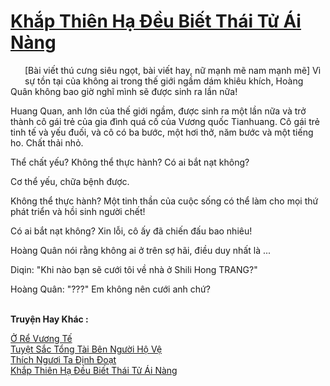 <a href="https://truyentiki.com/khap-thien-ha-deu-biet-thai-tu-ai-nang.33693/" title="Khắp Thiên Hạ Đều Biết Thái Tử Ái Nàng"><h1>Khắp Thiên Hạ Đều Biết Thái Tử Ái Nàng</h1></a><div style="display:table"><img align="right" style="float: left; padding: 10px;" src="https://truyentiki.com/images/story/200x260/33693.jpg" alt="">[Bài viết thú cưng siêu ngọt, bài viết hay, nữ mạnh mẽ nam mạnh mẽ] Vì sự tồn tại của không ai trong thế giới ngầm dám khiêu khích, Hoàng Quân không bao giờ nghĩ mình sẽ được sinh ra lần nữa! <p></p> Huang Quan, anh lớn của thế giới ngầm, được sinh ra một lần nữa và trở thành cô gái trẻ của gia đình quá cố của Vương quốc Tianhuang. Cô gái trẻ tinh tế và yếu đuối, và cô có ba bước, một hơi thở, năm bước và một tiếng ho. Chất thải nhỏ. <p></p> Thể chất yếu? Không thể thực hành? Có ai bắt nạt không? <p></p> Cơ thể yếu, chữa bệnh được. <p></p> Không thể thực hành? Một tinh thần của cuộc sống có thể làm cho mọi thứ phát triển và hồi sinh người chết! <p></p> Có ai bắt nạt không? Xin lỗi, cô ấy đã chiến đấu bao nhiêu! <p></p> Hoàng Quân nói rằng không ai ở trên sợ hãi, điều duy nhất là ... <p></p> Diqin: "Khi nào bạn sẽ cưới tôi về nhà ở Shili Hong TRANG?" <p></p> Hoàng Quân: "???" Em không nên cưới anh chứ?</div><p><br><b>Truyện Hay Khác :</b></p><a href="https://truyentiki.com/o-re-vuong-te.33692/" alt="Ở Rể Vương Tế">Ở Rể Vương Tế</a><br/><a href="https://github.com/nownovels/top500/tree/master/truyenhay/33806/" alt="Tuyệt Sắc Tổng Tài Bên Người Hộ Vệ">Tuyệt Sắc Tổng Tài Bên Người Hộ Vệ</a><br/><a href="https://github.com/nownovels/top500/tree/master/truyenhay/33763/" alt="Thích Ngươi Ta Định Đoạt">Thích Ngươi Ta Định Đoạt</a><br/><a href="https://github.com/nownovels/top500/tree/master/truyenhay/33693/" alt="Khắp Thiên Hạ Đều Biết Thái Tử Ái Nàng">Khắp Thiên Hạ Đều Biết Thái Tử Ái Nàng</a><br/>